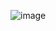 ![image](https://github.com/xXTavaroviskXx/Informatica/assets/168144175/09c50716-783a-4c19-be9d-4f7c664ca203)

